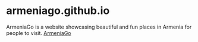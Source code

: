 # armeniago.github.io
ArmeniaGo is a website showcasing beautiful and fun places in Armenia for people to visit. 
<a href = "https://sona-sar.github.io/armeniago.github.io/">ArmeniaGo</a>
